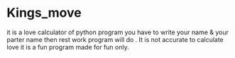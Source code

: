 # Kings_move
it is a love calculator of python program you have to write your name & your parter name then rest work program will do . It is not accurate to calculate love it is a fun program made for fun only.
